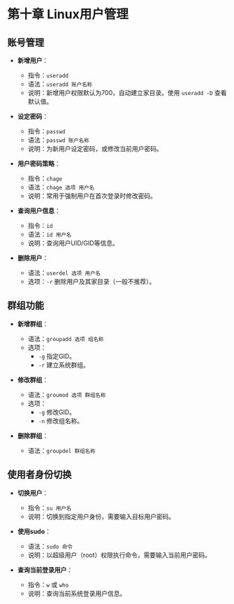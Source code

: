 # 第十章 Linux用户管理

## 账号管理

- **新增用户**：
  - 指令：`useradd`
  - 语法：`useradd 账户名称`
  - 说明：新增用户权限默认为700，自动建立家目录。使用 `useradd -D` 查看默认值。

- **设定密码**：
  - 指令：`passwd`
  - 语法：`passwd 账户名称`
  - 说明：为新用户设定密码，或修改当前用户密码。

- **用户密码策略**：
  - 指令：`chage`
  - 语法：`chage 选项 用户名`
  - 说明：常用于强制用户在首次登录时修改密码。

- **查询用户信息**：
  - 指令：`id`
  - 语法：`id 用户名`
  - 说明：查询用户UID/GID等信息。

- **删除用户**：
  - 语法：`userdel 选项 用户名`
  - 选项：`-r` 删除用户及其家目录（一般不推荐）。

## 群组功能

- **新增群组**：
  - 语法：`groupadd 选项 组名称`
  - 选项：
    - `-g` 指定GID。
    - `-r` 建立系统群组。

- **修改群组**：
  - 语法：`groumod 选项 群组名称`
  - 选项：
    - `-g` 修改GID。
    - `-n` 修改组名称。

- **删除群组**：
  - 语法：`groupdel 群组名称`

## 使用者身份切换

- **切换用户**：
  - 指令：`su 用户名`
  - 说明：切换到指定用户身份，需要输入目标用户密码。

- **使用sudo**：
  - 语法：`sudo 命令`
  - 说明：以超级用户（root）权限执行命令，需要输入当前用户密码。

- **查询当前登录用户**：
  - 指令：`w` 或 `who`
  - 说明：查询当前系统登录用户信息。
